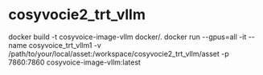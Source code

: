 # cosyvocie2_trt_vllm

docker build -t cosyvoice-image-vllm docker/.
docker run --gpus=all -it --name cosyvoice_trt_vllm1 -v /path/to/your/local/asset:/workspace/cosyvocie2_trt_vllm/asset -p 7860:7860 cosyvoice-image-vllm:latest
